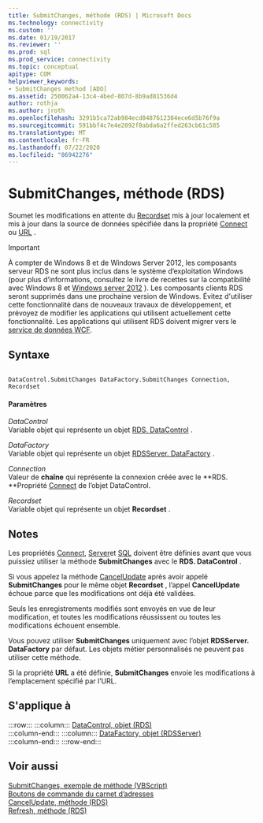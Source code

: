 ```yaml
---
title: SubmitChanges, méthode (RDS) | Microsoft Docs
ms.technology: connectivity
ms.custom: ''
ms.date: 01/19/2017
ms.reviewer: ''
ms.prod: sql
ms.prod_service: connectivity
ms.topic: conceptual
apitype: COM
helpviewer_keywords:
- SubmitChanges method [ADO]
ms.assetid: 250062a4-13c4-4bed-807d-8b9ad81536d4
author: rothja
ms.author: jroth
ms.openlocfilehash: 3291b5ca72ab984ecd8487612384ece6d5b76f9a
ms.sourcegitcommit: 591bbf4c7e4e2092f8abda6a2ffed263cb61c585
ms.translationtype: MT
ms.contentlocale: fr-FR
ms.lasthandoff: 07/22/2020
ms.locfileid: "86942276"
---
```

# <a name="submitchanges-method-rds"></a>SubmitChanges, méthode (RDS)
Soumet les modifications en attente du [Recordset](../../../ado/reference/ado-api/recordset-object-ado.md) mis à jour localement et mis à jour dans la source de données spécifiée dans la propriété [Connect](../../../ado/reference/rds-api/connect-property-rds.md) ou [URL](../../../ado/reference/rds-api/url-property-rds.md) .  
  
> [!IMPORTANT]
>  À compter de Windows 8 et de Windows Server 2012, les composants serveur RDS ne sont plus inclus dans le système d’exploitation Windows (pour plus d’informations, consultez le livre de recettes sur la compatibilité avec Windows 8 et [Windows server 2012](https://www.microsoft.com/download/details.aspx?id=27416) ). Les composants clients RDS seront supprimés dans une prochaine version de Windows. Évitez d'utiliser cette fonctionnalité dans de nouveaux travaux de développement, et prévoyez de modifier les applications qui utilisent actuellement cette fonctionnalité. Les applications qui utilisent RDS doivent migrer vers le [service de données WCF](https://go.microsoft.com/fwlink/?LinkId=199565).  
  
## <a name="syntax"></a>Syntaxe  
  
```  
  
DataControl.SubmitChanges DataFactory.SubmitChanges Connection, Recordset  
```  
  
#### <a name="parameters"></a>Paramètres  
 *DataControl*  
 Variable objet qui représente un objet [RDS. DataControl](../../../ado/reference/rds-api/datacontrol-object-rds.md) .  
  
 *DataFactory*  
 Variable objet qui représente un objet [RDSServer. DataFactory](../../../ado/reference/rds-api/datafactory-object-rdsserver.md) .  
  
 *Connection*  
 Valeur de **chaîne** qui représente la connexion créée avec le **RDS. **Propriété [Connect](../../../ado/reference/rds-api/connect-property-rds.md) de l’objet DataControl.  
  
 *Recordset*  
 Variable objet qui représente un objet **Recordset** .  
  
## <a name="remarks"></a>Notes  
 Les propriétés [Connect](../../../ado/reference/rds-api/connect-property-rds.md), [Server](../../../ado/reference/rds-api/server-property-rds.md)et [SQL](../../../ado/reference/rds-api/sql-property.md) doivent être définies avant que vous puissiez utiliser la méthode **SubmitChanges** avec le **RDS. DataControl** .  
  
 Si vous appelez la méthode [CancelUpdate](../../../ado/reference/rds-api/cancelupdate-method-rds.md) après avoir appelé **SubmitChanges** pour le même objet **Recordset** , l’appel **CancelUpdate** échoue parce que les modifications ont déjà été validées.  
  
 Seuls les enregistrements modifiés sont envoyés en vue de leur modification, et toutes les modifications réussissent ou toutes les modifications échouent ensemble.  
  
 Vous pouvez utiliser **SubmitChanges** uniquement avec l’objet **RDSServer. DataFactory** par défaut. Les objets métier personnalisés ne peuvent pas utiliser cette méthode.  
  
 Si la propriété **URL** a été définie, **SubmitChanges** envoie les modifications à l’emplacement spécifié par l’URL.  
  
## <a name="applies-to"></a>S'applique à  

:::row:::
    :::column:::
        [DataControl, objet (RDS)](../../../ado/reference/rds-api/datacontrol-object-rds.md)  
    :::column-end:::
    :::column:::
        [DataFactory, objet (RDSServer)](../../../ado/reference/rds-api/datafactory-object-rdsserver.md)  
    :::column-end:::
:::row-end:::

## <a name="see-also"></a>Voir aussi  
 [SubmitChanges, exemple de méthode (VBScript)](../../../ado/reference/rds-api/submitchanges-method-example-vbscript.md)   
 [Boutons de commande du carnet d’adresses](../../../ado/guide/remote-data-service/address-book-command-buttons.md)   
 [CancelUpdate, méthode (RDS)](../../../ado/reference/rds-api/cancelupdate-method-rds.md)   
 [Refresh, méthode (RDS)](../../../ado/reference/rds-api/refresh-method-rds.md)



